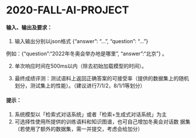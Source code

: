 # 2020-FALL-AI-PROJECT

#### 输入、输出及要求：

1. 输入输出分别以json格式 {“answer”: “…”, “question”: “…”}

例如：{“question”:“2022年冬奥会举办地是哪里”, “answer”:“北京”} 。

2. 单次响应时间在500ms以内（除去初始加载模型的时间）。

3. 最终成绩评测：测试语料上返回正确答案的可接受率（提供的数据集上的随机划分，测试集上的性能）。（建议进行7/1/2，8/1/1等划分） 

    

#### 提示：

1. 系统模型以「检索式对话系统」或者「检索+生成式对话系统」为主
2. 可选择性使用所提供的训练语料和知识图谱，也可自己增加冬奥会对话数 据集（若使用了额外的数据集，需一并提交，考虑会给加分）